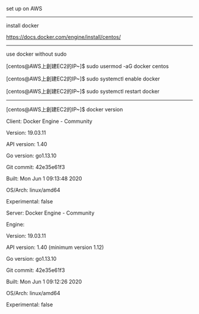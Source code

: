 set up on AWS
________________________________________________________________________________________________________________________________________
install docker

https://docs.docker.com/engine/install/centos/
________________________________________________________________________________________________________________________________________
use docker without sudo

[centos@AWS上創建EC2的IP~]$ sudo usermod -aG docker centos

[centos@AWS上創建EC2的IP~]$ sudo systemctl enable docker

[centos@AWS上創建EC2的IP~]$ sudo systemctl restart docker
________________________________________________________________________________________________________________________________________
[centos@AWS上創建EC2的IP~]$ docker version

Client: Docker Engine - Community

 Version:           19.03.11
 
 API version:       1.40
 
 Go version:        go1.13.10
 
 Git commit:        42e35e61f3
 
 Built:             Mon Jun  1 09:13:48 2020
 
 OS/Arch:           linux/amd64
 
 Experimental:      false

Server: Docker Engine - Community

 Engine:
 
  Version:          19.03.11
  
  API version:      1.40 (minimum version 1.12)
  
  Go version:       go1.13.10
  
  Git commit:       42e35e61f3
  
  Built:            Mon Jun  1 09:12:26 2020
  
  OS/Arch:          linux/amd64
  
  Experimental:     false
